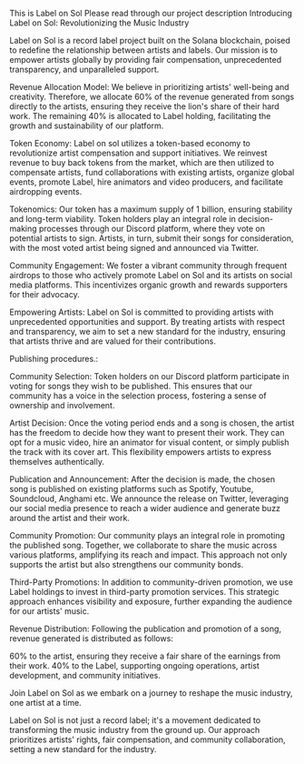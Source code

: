 This is Label on Sol
Please read through our project description
Introducing Label on Sol: Revolutionizing the Music Industry

Label on Sol is a record label project built on the Solana blockchain, poised to redefine the relationship between artists and labels. Our mission is to empower artists globally by providing fair compensation, unprecedented transparency, and unparalleled support.

Revenue Allocation Model:
We believe in prioritizing artists' well-being and creativity. Therefore, we allocate 60% of the revenue generated from songs directly to the artists, ensuring they receive the lion's share of their hard work. The remaining 40% is allocated to Label holding, facilitating the growth and sustainability of our platform.

Token Economy:
Label on sol utilizes a token-based economy to revolutionize artist compensation and support initiatives. We reinvest revenue to buy back tokens from the market, which are then utilized to compensate artists, fund collaborations with existing artists, organize global events, promote Label, hire animators and video producers, and facilitate airdropping events.

Tokenomics:
Our token has a maximum supply of 1 billion, ensuring stability and long-term viability. Token holders play an integral role in decision-making processes through our Discord platform, where they vote on potential artists to sign. Artists, in turn, submit their songs for consideration, with the most voted artist being signed and announced via Twitter.

Community Engagement:
We foster a vibrant community through frequent airdrops to those who actively promote Label on Sol and its artists on social media platforms. This incentivizes organic growth and rewards supporters for their advocacy.

Empowering Artists:
Label on Sol is committed to providing artists with unprecedented opportunities and support. By treating artists with respect and transparency, we aim to set a new standard for the industry, ensuring that artists thrive and are valued for their contributions.


Publishing procedures.:

Community Selection: Token holders on our Discord platform participate in voting for songs they wish to be published. This ensures that our community has a voice in the selection process, fostering a sense of ownership and involvement.

Artist Decision: Once the voting period ends and a song is chosen, the artist has the freedom to decide how they want to present their work. They can opt for a music video, hire an animator for visual content, or simply publish the track with its cover art. This flexibility empowers artists to express themselves authentically.

Publication and Announcement: After the decision is made, the chosen song is published on existing platforms such as Spotify, Youtube, Soundcloud, Anghami etc. We announce the release on Twitter, leveraging our social media presence to reach a wider audience and generate buzz around the artist and their work.

Community Promotion: Our community plays an integral role in promoting the published song. Together, we collaborate to share the music across various platforms, amplifying its reach and impact. This approach not only supports the artist but also strengthens our community bonds.

Third-Party Promotions: In addition to community-driven promotion, we use Label holdings to invest in third-party promotion services. This strategic approach enhances visibility and exposure, further expanding the audience for our artists' music.

Revenue Distribution:
Following the publication and promotion of a song, revenue generated is distributed as follows:

60% to the artist, ensuring they receive a fair share of the earnings from their work.
40% to the Label, supporting ongoing operations, artist development, and community initiatives.

Join Label on Sol as we embark on a journey to reshape the music industry, one artist at a time. 

Label on Sol is not just a record label; it's a movement dedicated to transforming the music industry from the ground up. Our approach prioritizes artists' rights, fair compensation, and community collaboration, setting a new standard for the industry.
